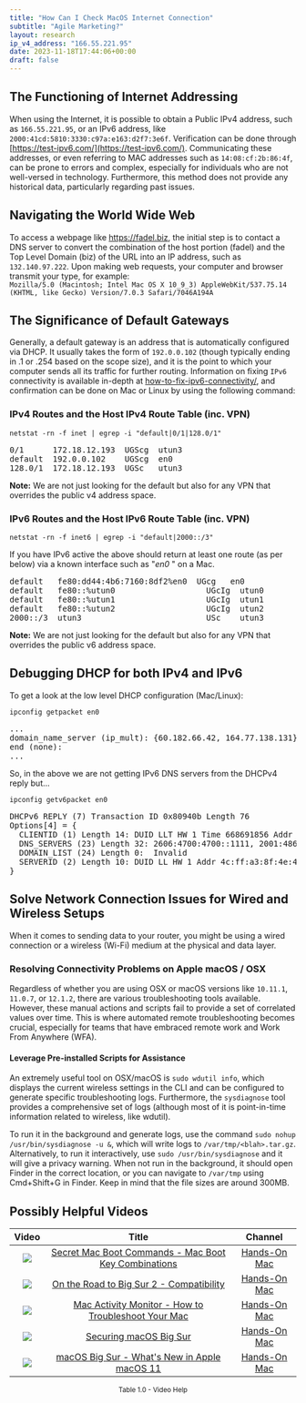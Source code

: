 ```yaml
---
title: "How Can I Check MacOS Internet Connection"
subtitle: "Agile Marketing?"
layout: research
ip_v4_address: "166.55.221.95"
date: 2023-11-18T17:44:06+00:00
draft: false
---
```


## The Functioning of Internet Addressing 

When using the Internet, it is possible to obtain a Public IPv4 address, such as ```166.55.221.95```, or an IPv6 address, like ```2000:41cd:5810:3330:c97a:e163:d2f7:3e6f```. Verification can be done through [https://test-ipv6.com/](https://test-ipv6.com/). Communicating these addresses, or even referring to MAC addresses such as ```14:08:cf:2b:86:4f```, can be prone to errors and complex, especially for individuals who are not well-versed in technology. Furthermore, this method does not provide any historical data, particularly regarding past issues.
## Navigating the World Wide Web
To access a webpage like https://fadel.biz, the initial step is to contact a DNS server to convert the combination of the host portion (fadel) and the Top Level Domain (biz) of the URL into an IP address, such as ```132.140.97.222```. Upon making web requests, your computer and browser transmit your type, for example: <br>```Mozilla/5.0 (Macintosh; Intel Mac OS X 10_9_3) AppleWebKit/537.75.14 (KHTML, like Gecko) Version/7.0.3 Safari/7046A194A```
## The Significance of Default Gateways
Generally, a default gateway is an address that is automatically configured via DHCP. It usually takes the form of ```192.0.0.102``` (though typically ending in .1 or .254 based on the scope size), and it is the point to which your computer sends all its traffic for further routing. Information on fixing ```IPv6``` connectivity is available in-depth at [how-to-fix-ipv6-connectivity/](/blog/how-to-fix-ipv6-connectivity/), and confirmation can be done on Mac or Linux by using the following command:
<br>
### IPv4 Routes and the Host IPv4 Route Table (inc. VPN)
```netstat -rn -f inet | egrep -i "default|0/1|128.0/1"```

<pre>
0/1      172.18.12.193  UGScg  utun3
default  192.0.0.102    UGScg  en0
128.0/1  172.18.12.193  UGSc   utun3</pre>

**Note:** We are not just looking for the default but also for any VPN that overrides the public v4 address space.

### IPv6 Routes and the Host IPv6 Route Table (inc. VPN)
```netstat -rn -f inet6 | egrep -i "default|2000::/3"```

If you have IPv6 active the above should return at least one route (as per below) via a known interface such as "_en0_ " on a Mac. 

<pre>
default   fe80:dd44:4b6:7160:8df2%en0  UGcg   en0
default   fe80::%utun0                   UGcIg  utun0
default   fe80::%utun1                   UGcIg  utun1
default   fe80::%utun2                   UGcIg  utun2
2000::/3  utun3                          USc    utun3</pre>

**Note:** We are not just looking for the default but also for any VPN that overrides the public v6 address space.
<br>

## Debugging DHCP for both IPv4 and IPv6

To get a look at the low level DHCP configuration (Mac/Linux): 

```ipconfig getpacket en0```

<pre>
...
domain_name_server (ip_mult): {60.182.66.42, 164.77.138.131}
end (none):
...</pre>

So, in the above we are not getting IPv6 DNS servers from the DHCPv4 reply but...

```ipconfig getv6packet en0```

<pre>
DHCPv6 REPLY (7) Transaction ID 0x80940b Length 76
Options[4] = {
  CLIENTID (1) Length 14: DUID LLT HW 1 Time 668691856 Addr 14:08:cf:2b:86:4f
  DNS_SERVERS (23) Length 32: 2606:4700:4700::1111, 2001:4860:4860::8844
  DOMAIN_LIST (24) Length 0:  Invalid
  SERVERID (2) Length 10: DUID LL HW 1 Addr 4c:ff:a3:8f:4e:40
}</pre>




## Solve Network Connection Issues for Wired and Wireless Setups

When it comes to sending data to your router, you might be using a wired connection or a wireless (Wi-Fi) medium at the physical and data layer. 
### Resolving Connectivity Problems on Apple macOS / OSX
Regardless of whether you are using OSX or macOS versions like ```10.11.1```, ```11.0.7```, or ```12.1.2```, there are various troubleshooting tools available. However, these manual actions and scripts fail to provide a set of correlated values over time. This is where automated remote troubleshooting becomes crucial, especially for teams that have embraced remote work and Work From Anywhere (WFA).
#### Leverage Pre-installed Scripts for Assistance
An extremely useful tool on OSX/macOS is ```sudo wdutil info```, which displays the current wireless settings in the CLI and can be configured to generate specific troubleshooting logs. Furthermore, the ```sysdiagnose``` tool provides a comprehensive set of logs (although most of it is point-in-time information related to wireless, like wdutil).

To run it in the background and generate logs, use the command ```sudo nohup /usr/bin/sysdiagnose -u &```, which will write logs to ```/var/tmp/<blah>.tar.gz```. Alternatively, to run it interactively, use ```sudo /usr/bin/sysdiagnose``` and it will give a privacy warning. When not run in the background, it should open Finder in the correct location, or you can navigate to ```/var/tmp``` using Cmd+Shift+G in Finder. Keep in mind that the file sizes are around 300MB.
## Possibly Helpful Videos

<link href="/plugins/lity/css/lity.min.css" rel="stylesheet">
<script src="/plugins/lity/js/lity.min.js"></script>
<div class="table1-start"></div>

|Video | Title | Channel |
| :---: | :---: | :---: |
|<a href="https://www.youtube.com/watch?v=VwNYWAxHCgM" data-lity><img src="https://i.ytimg.com/vi/VwNYWAxHCgM/default.jpg" class="img-fluid"></a>|<a href="https://www.youtube.com/watch?v=VwNYWAxHCgM" data-lity>Secret Mac Boot Commands - Mac Boot Key Combinations</a>|<a target="_blank" href="https://www.youtube.com/channel/UCg43DP8MdHVcl4rFK_delBg" >Hands-On Mac</a>|
|<a href="https://www.youtube.com/watch?v=HEbK-Tignuc" data-lity><img src="https://i.ytimg.com/vi/HEbK-Tignuc/default.jpg" class="img-fluid"></a>|<a href="https://www.youtube.com/watch?v=HEbK-Tignuc" data-lity>On the Road to Big Sur 2 - Compatibility</a>|<a target="_blank" href="https://www.youtube.com/channel/UCg43DP8MdHVcl4rFK_delBg" >Hands-On Mac</a>|
|<a href="https://www.youtube.com/watch?v=TWzWd_DiaJ0" data-lity><img src="https://i.ytimg.com/vi/TWzWd_DiaJ0/default.jpg" class="img-fluid"></a>|<a href="https://www.youtube.com/watch?v=TWzWd_DiaJ0" data-lity>Mac Activity Monitor - How to Troubleshoot Your Mac</a>|<a target="_blank" href="https://www.youtube.com/channel/UCg43DP8MdHVcl4rFK_delBg" >Hands-On Mac</a>|
|<a href="https://www.youtube.com/watch?v=7KdhJimuhNw" data-lity><img src="https://i.ytimg.com/vi/7KdhJimuhNw/default.jpg" class="img-fluid"></a>|<a href="https://www.youtube.com/watch?v=7KdhJimuhNw" data-lity>Securing macOS Big Sur</a>|<a target="_blank" href="https://www.youtube.com/channel/UCg43DP8MdHVcl4rFK_delBg" >Hands-On Mac</a>|
|<a href="https://www.youtube.com/watch?v=JMKi6o9kaZI" data-lity><img src="https://i.ytimg.com/vi/JMKi6o9kaZI/default.jpg" class="img-fluid"></a>|<a href="https://www.youtube.com/watch?v=JMKi6o9kaZI" data-lity>macOS Big Sur - What&#39;s New in Apple macOS 11</a>|<a target="_blank" href="https://www.youtube.com/channel/UCg43DP8MdHVcl4rFK_delBg" >Hands-On Mac</a>|

<center><small>Table 1.0 - Video Help</small></center>
 <br>
<div class="table1-end"></div>
<script type="text/javascript">
(function() {
    $('div.table1-start').nextUntil('div.table1-end', 'table').addClass('table thead-dark table-striped table-responsive rounded').attr('id', 't1');
    $('#t1').find('thead').addClass('thead-dark');
})();
</script>
